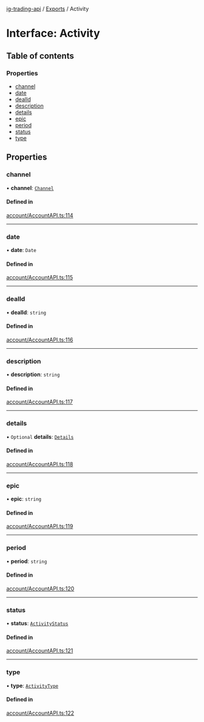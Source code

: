 [ig-trading-api](../README.md) / [Exports](../modules.md) / Activity

# Interface: Activity

## Table of contents

### Properties

- [channel](Activity.md#channel)
- [date](Activity.md#date)
- [dealId](Activity.md#dealid)
- [description](Activity.md#description)
- [details](Activity.md#details)
- [epic](Activity.md#epic)
- [period](Activity.md#period)
- [status](Activity.md#status)
- [type](Activity.md#type)

## Properties

### channel

• **channel**: [`Channel`](../enums/Channel.md)

#### Defined in

[account/AccountAPI.ts:114](https://github.com/bennycode/ig-trading-api/blob/c7d6810/src/account/AccountAPI.ts#L114)

---

### date

• **date**: `Date`

#### Defined in

[account/AccountAPI.ts:115](https://github.com/bennycode/ig-trading-api/blob/c7d6810/src/account/AccountAPI.ts#L115)

---

### dealId

• **dealId**: `string`

#### Defined in

[account/AccountAPI.ts:116](https://github.com/bennycode/ig-trading-api/blob/c7d6810/src/account/AccountAPI.ts#L116)

---

### description

• **description**: `string`

#### Defined in

[account/AccountAPI.ts:117](https://github.com/bennycode/ig-trading-api/blob/c7d6810/src/account/AccountAPI.ts#L117)

---

### details

• `Optional` **details**: [`Details`](Details.md)

#### Defined in

[account/AccountAPI.ts:118](https://github.com/bennycode/ig-trading-api/blob/c7d6810/src/account/AccountAPI.ts#L118)

---

### epic

• **epic**: `string`

#### Defined in

[account/AccountAPI.ts:119](https://github.com/bennycode/ig-trading-api/blob/c7d6810/src/account/AccountAPI.ts#L119)

---

### period

• **period**: `string`

#### Defined in

[account/AccountAPI.ts:120](https://github.com/bennycode/ig-trading-api/blob/c7d6810/src/account/AccountAPI.ts#L120)

---

### status

• **status**: [`ActivityStatus`](../enums/ActivityStatus.md)

#### Defined in

[account/AccountAPI.ts:121](https://github.com/bennycode/ig-trading-api/blob/c7d6810/src/account/AccountAPI.ts#L121)

---

### type

• **type**: [`ActivityType`](../enums/ActivityType.md)

#### Defined in

[account/AccountAPI.ts:122](https://github.com/bennycode/ig-trading-api/blob/c7d6810/src/account/AccountAPI.ts#L122)
